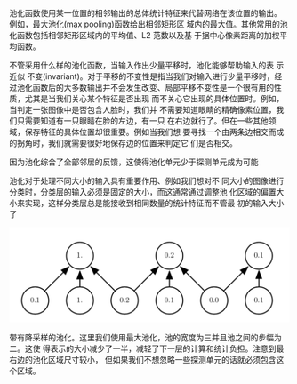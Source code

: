 池化函数使用某一位置的相邻输出的总体统计特征来代替网络在该位置的输出。 例如，最大池化(max pooling)函数给出相邻矩形区 域内的最大值。其他常用的池化函数包括相邻矩形区域内的平均值、L2 范数以及基 于据中心像素距离的加权平均函数。



不管采用什么样的池化函数，当输入作出少量平移时，池化能够帮助输入的表 示近似 不变(invariant)。对于平移的不变性是指当我们对输入进行少量平移时，经 过池化函数后的大多数输出并不会发生改变、局部平移不变性是一个很有用的性质，尤其是当我们关心某个特征是否出现 而不关心它出现的具体位置时。例如，当判定一张图像中是否包含人脸时，我们并 不需要知道眼睛的精确像素位置，我们只需要知道有一只眼睛在脸的左边，有一只 在右边就行了。但在一些其他领域，保存特征的具体位置却很重要。例如当我们想 要寻找一个由两条边相交而成的拐角时，我们就需要很好地保存边的位置来判定它 们是否相交。



因为池化综合了全部邻居的反馈，这使得池化单元少于探测单元成为可能

池化对于处理不同大小的输入具有重要作用、例如我们想对不 同大小的图像进行分类时，分类层的输入必须是固定的大小，而这通常通过调整池 化区域的偏置大小来实现，这样分类层总是能接收到相同数量的统计特征而不管最 初的输入大小了

![image-20190115153708146](../images/image-20190115153708146.png)

​	带有降采样的池化。这里我们使用最大池化，池的宽度为三并且池之间的步幅为二。这使 得表示的大小减少了一半，减轻了下一层的计算和统计负担。注意到最右边的池化区域尺寸较小， 但如果我们不想忽略一些探测单元的话就必须包含这个区域。